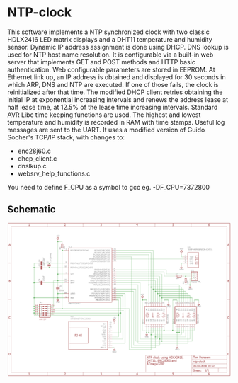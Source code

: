 # NTP-clock

This software implements a NTP synchronized clock with two classic HDLX2416 LED matrix displays and a DHT11 temperature and humidity sensor. Dynamic IP address assignment is done using DHCP. DNS lookup is used for NTP host name resolution. It is configurable via a built-in web server that implements GET and POST methods and HTTP basic authentication. Web configurable parameters are stored in EEPROM. At Ethernet link up, an IP address is obtained and displayed for 30 seconds in which ARP, DNS and NTP are executed. If one of those fails, the clock is reinitialized after that time. The modified DHCP client retries obtaining the initial IP at exponential increasing intervals and renews the address lease at half lease time, at 12.5% of the lease time increasing intervals. Standard AVR Libc time keeping functions are used.
The highest and lowest temperature and humidity is recorded in RAM with time stamps. Useful log messages are sent to the UART.
It uses a modified version of Guido Socher's TCP/IP stack, with changes to:
- enc28j60.c
- dhcp_client.c
- dnslkup.c
- websrv_help_functions.c

You need to define F_CPU as a symbol to gcc eg. -DF_CPU=7372800
 
## Schematic

![](schematic/ntp-clock.png)
